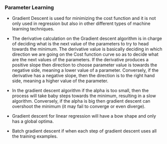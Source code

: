 ### Parameter Learning

* Gradient Descent is used for minimizing the cost function and it is not only used in regression but also in other different types of machine learning techniques. 

* The derivative calculation on the Gradient descent algorithm is in charge of deciding what is the next value of the parameters to try to head towards the minimum. The derivative value is basically deciding in which direction we are going on the Cost function curve so as to decide what are the next values of the parameters. If the derivative produces a positive slope then direction to choose parameter value is towards the negative side, meaning a lower value of a parameter. Conversely, if the derivative has a negative slope, then the direction is to the right hand side, meaning a higher value of the parameter. 

* In the gradient descent algorithm if the alpha is too small, then the process will take baby steps towards the minimum, resulting in a slow algorithm. Conversely, if the alpha is big then gradient descent can overshoot the minimum (it may fail to converge or even diverge).

* Gradient descent for linear regression will have a bow shape and only has a global optima. 

* Batch gradient descent if when each step of gradient descent uses all the training examples. 